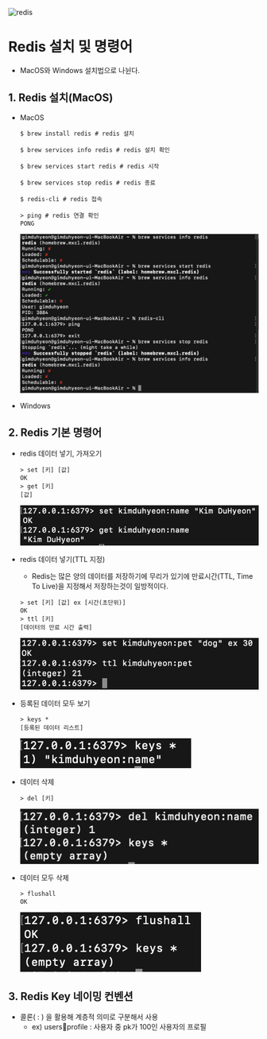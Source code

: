 ![redis](https://github.com/user-attachments/assets/b7b855de-7bcc-403e-9e5f-f11b0ac8a277)

# Redis 설치 및 명령어
- MacOS와 Windows 설치법으로 나뉜다.

## 1. Redis 설치(MacOS)
- MacOS
    ```
    $ brew install redis # redis 설치

    $ brew services info redis # redis 설치 확인

    $ brew services start redis # redis 시작

    $ brew services stop redis # redis 종료

    $ redis-cli # redis 접속

    > ping # redis 연결 확인 
    PONG
    ```
    ![alt text](<img/01_Redis 실행.png>)

- Windows

## 2. Redis 기본 명령어
- redis 데이터 넣기, 가져오기
    ```
    > set [키] [값]
    OK
    > get [키]
    [값]
    ```
    ![alt text](<img/01_Redis 데이터 넣기.png>)

- redis 데이터 넣기(TTL 지정)
    - Redis는 많은 양의 데이터를 저장하기에 무리가 있기에 만료시간(TTL, Time To Live)을 지정해서 저장하는것이 일방적이다.
    ```
    > set [키] [값] ex [시간(초단위)]
    OK
    > ttl [키]
    [데이터의 만료 시간 출력]
    ```
    ![alt text](<img/01_Redis 데이터 넣기(TTL).png>)

- 등록된 데이터 모두 보기
    ```
    > keys *
    [등록된 데이터 리스트]
    ```
    ![alt text](<img/01_Redis 데이터 키 모두보기.png>)

- 데이터 삭제
    ```
    > del [키]
    ```
    ![alt text](<img/01_Redis 데이터 삭제.png>)

- 데이터 모두 삭제
    ```
    > flushall
    OK
    ```
    ![alt text](<img/01_Redis 데이터 모두 삭제.png>)

## 3. Redis Key 네이밍 컨벤션
- 콜론( : ) 을 활용해 계층적 의미로 구분해서 사용
    - ex) users:100:profile : 사용자 중 pk가 100인 사용자의 프로필